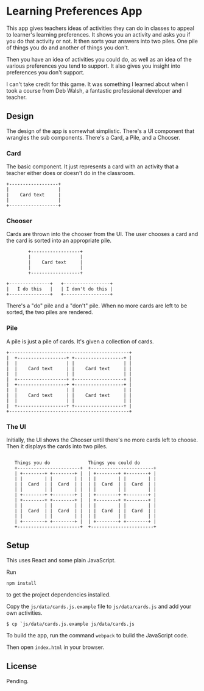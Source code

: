 # Learning Preferences App

This app gives teachers ideas of activities they can do in classes to
appeal to learner's learning preferences. It shows you an activity and
asks you if you do that activity or not. It then sorts your answers
into two piles. One pile of things you do and another of things you don't.

Then you have an idea of activities you could do, as well as an idea of the
various preferences you tend to support. It also gives you insight into
preferences you don't support.

I can't take credit for this game. It was something I learned about when I took
a course from Deb Walsh, a fantastic professional developer and teacher.

## Design

The design of the app is somewhat simplistic. There's a UI component that
wrangles the sub components. There's a Card, a Pile, and a Chooser.

### Card

The basic component. It just represents a card with an activity that a teacher
either does or doesn't do in the classroom.

~~~
+------------------+
|                  |
|    Card text     |
|                  |
+------------------+

~~~

### Chooser

Cards are thrown into the chooser from the UI. The user chooses a card and the card is sorted into an appropriate pile.

~~~
        +------------------+
        |                  |
        |    Card text     |
        |                  |
        +------------------+

+---------------+   +-----------------+
|   I do this   |   | I don't do this |
+---------------+   +-----------------+
~~~

There's a "do" pile and a "don't" pile. When no more cards are left to be sorted, the two
piles are rendered.

### Pile

A pile is just a pile of cards. It's given a collection
of cards.

~~~
+--------------------------------------------+
|  +------------------+ +------------------+ |
|  |                  | |                  | |
|  |    Card text     | |    Card text     | |
|  |                  | |                  | |
|  +------------------+ +------------------+ |
|  +------------------+ +------------------+ |
|  |                  | |                  | |
|  |    Card text     | |    Card text     | |
|  |                  | |                  | |
|  +------------------+ +------------------+ |
+--------------------------------------------+
~~~

### The UI

Initially, the UI shows the Chooser until there's no more cards left to choose.
Then it displays the cards into two piles.

~~~

   Things you do              Things you could do
   +-----------------------+  +-----------------------+
   | +--------+ +--------+ |  | +--------+ +--------+ |
   | |        | |        | |  | |        | |        | |
   | |  Card  | |  Card  | |  | |  Card  | |  Card  | |
   | |        | |        | |  | |        | |        | |
   | +--------+ +--------+ |  | +--------+ +--------+ |
   | +--------+ +--------+ |  | +--------+ +--------+ |
   | |        | |        | |  | |        | |        | |
   | |  Card  | |  Card  | |  | |  Card  | |  Card  | |
   | |        | |        | |  | |        | |        | |
   | +--------+ +--------+ |  | +--------+ +--------+ |
   +-----------------------+  +-----------------------+
~~~

## Setup

This uses React and some plain JavaScript.

Run

`npm install` 

to get the project dependencies installed.

Copy the `js/data/cards.js.example` file to `js/data/cards.js` and add your own activities.

```
$ cp `js/data/cards.js.example js/data/cards.js
```

To build the app, run the command `webpack` to build the JavaScript code.

Then open `index.html` in your browser.

## License

Pending.